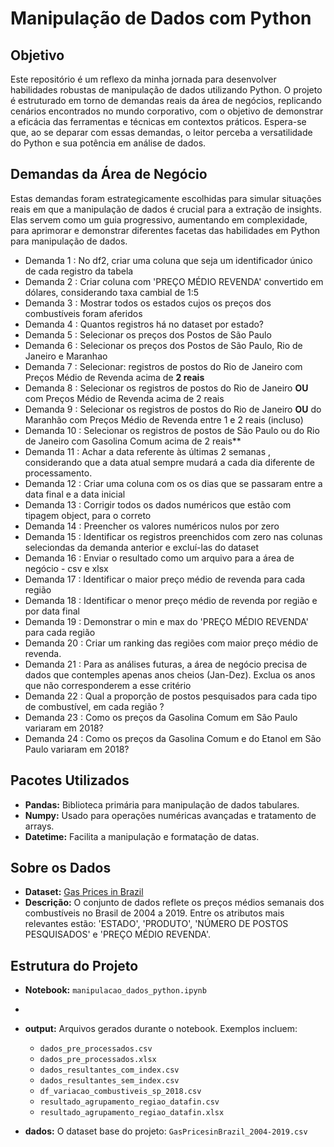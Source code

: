 # Manipulação de Dados com Python

## Objetivo
Este repositório é um reflexo da minha jornada para desenvolver habilidades robustas de manipulação de dados utilizando Python. O projeto é estruturado em torno de demandas reais da área de negócios, replicando cenários encontrados no mundo corporativo, com o objetivo de demonstrar a eficácia das ferramentas e técnicas em contextos práticos. Espera-se que, ao se deparar com essas demandas, o leitor perceba a versatilidade do Python e sua potência em análise de dados.

## Demandas da Área de Negócio
Estas demandas foram estrategicamente escolhidas para simular situações reais em que a manipulação de dados é crucial para a extração de insights. Elas servem como um guia progressivo, aumentando em complexidade, para aprimorar e demonstrar diferentes facetas das habilidades em Python para manipulação de dados.
- Demanda 1 : No df2, criar uma coluna que seja um identificador único de cada registro da tabela
- Demanda 2 : Criar coluna com 'PREÇO MÉDIO REVENDA' convertido em dólares, considerando taxa cambial de 1:5
- Demanda 3 : Mostrar todos os estados cujos os preços dos combustíveis foram aferidos
- Demanda 4 : Quantos registros há no dataset por estado?
- Demanda 5 : Selecionar os preços dos Postos de São Paulo
- Demanda 6 : Selecionar os preços dos Postos de São Paulo, Rio de Janeiro e Maranhao
- Demanda 7 : Selecionar: registros de postos do Rio de Janeiro com Preços Médio de Revenda acima de **2 reais**
- Demanda 8 : Selecionar os registros de postos do Rio de Janeiro **OU** com Preços Médio de Revenda acima de 2 reais
- Demanda 9 : Selecionar os registros de postos do Rio de Janeiro **OU** do Maranhão com Preços Médio de Revenda entre 1 e 2 reais (incluso)
- Demanda 10 : Selecionar os registros de postos de São Paulo ou do Rio de Janeiro com Gasolina Comum acima de 2 reais**
- Demanda 11 : Achar a data referente às últimas 2 semanas , considerando que a data atual sempre mudará a cada dia diferente de processamento.
- Demanda 12 : Criar uma coluna com os os dias que se passaram entre a data final e a data inicial
- Demanda 13 : Corrigir todos os dados numéricos que estão com tipagem object, para o correto
- Demanda 14 : Preencher os valores numéricos nulos por zero
- Demanda 15 : Identificar os registros preenchidos com zero nas colunas seleciondas da demanda anterior e excluí-las do dataset
- Demanda 16 : Enviar o resultado como um arquivo para a área de negócio - csv e xlsx
- Demanda 17 : Identificar o maior preço médio de revenda para cada região
- Demanda 18 : Identificar o menor preço médio de revenda por região e por data final
- Demanda 19 : Demonstrar o min e max do 'PREÇO MÉDIO REVENDA' para cada região
- Demanda 20 : Criar um ranking das regiões com maior preço médio de revenda.
- Demanda 21 : Para as análises futuras, a área de negócio precisa de dados que contemples apenas anos cheios (Jan-Dez). Exclua os anos que não corresponderem a esse critério
- Demanda 22 : Qual a proporção de postos pesquisados para cada tipo de combustível, em cada região ?
- Demanda 23 : Como os preços da Gasolina Comum em São Paulo variaram em 2018?
- Demanda 24 : Como os preços da Gasolina Comum e do Etanol em São Paulo variaram em 2018?

## Pacotes Utilizados
- **Pandas:** Biblioteca primária para manipulação de dados tabulares.
- **Numpy:** Usado para operações numéricas avançadas e tratamento de arrays.
- **Datetime:** Facilita a manipulação e formatação de datas.

## Sobre os Dados
- **Dataset:** [Gas Prices in Brazil](https://www.kaggle.com/matheusfreitag/gas-prices-in-brazil)
- **Descrição:** O conjunto de dados reflete os preços médios semanais dos combustíveis no Brasil de 2004 a 2019. Entre os atributos mais relevantes estão: 'ESTADO', 'PRODUTO', 'NÚMERO DE POSTOS PESQUISADOS' e 'PREÇO MÉDIO REVENDA'.

## Estrutura do Projeto
- **Notebook:** `manipulacao_dados_python.ipynb`
- 
- **output:** Arquivos gerados durante o notebook. Exemplos incluem:
  - `dados_pre_processados.csv`
  - `dados_pre_processados.xlsx`
  - `dados_resultantes_com_index.csv`
  - `dados_resultantes_sem_index.csv`
  - `df_variacao_combustiveis_sp_2018.csv`
  - `resultado_agrupamento_regiao_datafin.csv`
  - `resultado_agrupamento_regiao_datafin.xlsx`
  
- **dados:** O dataset base do projeto: `GasPricesinBrazil_2004-2019.csv`

